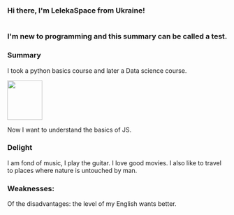 <div class="panel panel-success">

<div class="panel-head">
  
</div>
  <!-- Google Tag Manager -->
<script>(function(w,d,s,l,i){w[l]=w[l]||[];w[l].push({'gtm.start':
new Date().getTime(),event:'gtm.js'});var f=d.getElementsByTagName(s)[0],
j=d.createElement(s),dl=l!='dataLayer'?'&l='+l:'';j.async=true;j.src=
'https://www.googletagmanager.com/gtm.js?id='+i+dl;f.parentNode.insertBefore(j,f);
})(window,document,'script','dataLayer','GTM-KZCPQWX');</script>
<!-- End Google Tag Manager -->
  
  
</div>



### Hi there, I'm LelekaSpace from Ukraine!

<a href="https://www.instagram.com/lelekaspace/"><img src="https://img.shields.io/badge/Instagram-E4405F?style=for-the-badge&logo=instagram&logoColor=white" alt=""></a>



### I'm new to programming and this summary can be called a test.



### Summary

I took a python basics course and later a Data science course.


<a href="https://smartinsight.me/certificate-2110fdbc296e/"><img src="https://cdn-icons-png.flaticon.com/512/3716/3716795.png" width="80" height="90" alt=""> </a>



Now I want to understand the basics of JS.


### Delight

I am fond of music, I play the guitar. I love good movies. I also like to travel to places where nature is untouched by man.


### Weaknesses:

Of the disadvantages: the level of my English wants better.

<a href="mailto:lelekaspace@gmail.com"><img src="https://img.shields.io/badge/Gmail.com-leleka.space-red" alt=""></a>
